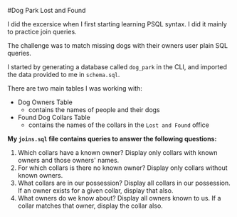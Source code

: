 #Dog Park Lost and Found

I did the excersice when I first starting learning PSQL syntax. I did it mainly to practice join queries.

The challenge was to match missing dogs with their owners user plain SQL queries.

I started by generating a database called `dog_park` in the CLI, and imported the data provided to me in `schema.sql`.

There are two main tables I was working with:
* Dog Owners Table
  * contains the names of people and their dogs
* Found Dog Collars Table
  * contains the names of the collars in the `Lost and Found` office

**My `joins.sql` file contains queries to answer the following questions:**
1. Which collars have a known owner? Display only collars with known owners and those owners' names.
2. For which collars is there no known owner? Display only collars without known owners.
3. What collars are in our possession? Display all collars in our possession. If an owner exists for a given collar, display that also.
4. What owners do we know about? Display all owners known to us. If a collar matches that owner, display the collar also.
